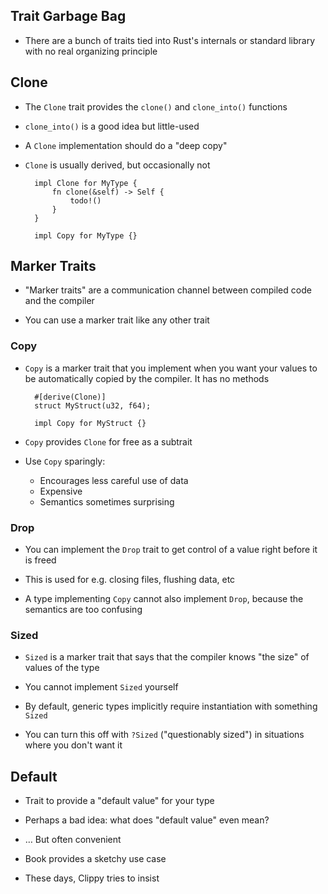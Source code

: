 ## Trait Garbage Bag

* There are a bunch of traits tied into Rust's internals or
  standard library with no real organizing principle
  
## Clone

* The `Clone` trait provides the `clone()` and
  `clone_into()` functions
  
* `clone_into()` is a good idea but little-used

* A `Clone` implementation should do a "deep copy"

* `Clone` is usually derived, but occasionally not

        impl Clone for MyType {
            fn clone(&self) -> Self {
                todo!()
            }
        }

        impl Copy for MyType {}

## Marker Traits

* "Marker traits" are a communication channel between
  compiled code and the compiler

* You can use a marker trait like any other trait

### Copy

* `Copy` is a marker trait that you implement when
  you want your values to be automatically copied
  by the compiler. It has no methods

        #[derive(Clone)]
        struct MyStruct(u32, f64);

        impl Copy for MyStruct {}


* `Copy` provides `Clone` for free as a subtrait

* Use `Copy` sparingly:

  * Encourages less careful use of data
  * Expensive
  * Semantics sometimes surprising

### Drop

* You can implement the `Drop` trait to get control of a
  value right before it is freed

* This is used for e.g. closing files, flushing data, etc

* A type implementing `Copy` cannot also implement `Drop`,
  because the semantics are too confusing

### Sized

* `Sized` is a marker trait that says that the compiler
  knows "the size" of values of the type
  
* You cannot implement `Sized` yourself

* By default, generic types implicitly require instantiation
  with something `Sized`
  
* You can turn this off with `?Sized` ("questionably
  sized") in situations where you don't want it

## Default

* Trait to provide a "default value" for your type

* Perhaps a bad idea: what does "default value" even mean?

* … But often convenient

* Book provides a sketchy use case

* These days, Clippy tries to insist

